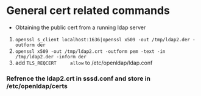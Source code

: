 # General cert related commands

- Obtaining the public cert from a running ldap server

1. `openssl s_client localhost:1636|openssl x509 -out /tmp/ldap2.der -outform der`
1. `openssl x509 -out /tmp/ldap2.crt -outform pem -text -in /tmp/ldap2.der -inform der`
2. add `TLS_REQCERT     allow` to /etc/openldap/ldap.conf

### Refrence the ldap2.crt in sssd.conf and store in /etc/openldap/certs
